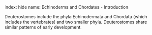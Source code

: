 index: hide
name: Echinoderms and Chordates - Introduction

Deuterostomes include the phyla Echinodermata and Chordata (which includes the vertebrates) and two smaller phyla. Deuterostomes share similar patterns of early development.
